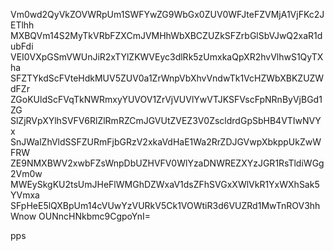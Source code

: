 Vm0wd2QyVkZOVWRpUm1SWFYwZG9WbGx0ZUV0WFJteFZVMjA1VjFKc2JETlhh
MXBQVm14S2MyTkVRbFZXCmJVMHhWbXBCZUZkSFZrbGlSbVJwQ2xaR1dubFdi
VEI0VXpGSmVWUnJiR2xTYlZKWVEyc3dlRk5zUmxkaQpXR2hvVlhwS1QyTXha
SFZTYkdScFVteHdkMUV5ZUV0a1ZrWnpVbXhvVndwTk1VcHZWbXBKZUZWdFZr
ZGoKUldScFVqTkNWRmxyYUVOV1ZrVjVUVlYwVTJKSFVscFpNRnByVjBGd1ZG
SlZjRVpXYlhSVFV6RlZlRmRZCmJGVUtZVEZ3V0ZscldrdGpSbHB4VTIwNVYx
SnJWalZhVldSSFZURmFjbGRzV2xkaVdHaE1Wa2RrZDJGVwpXbkppUkZwWFRW
ZE9NMXBWV2xwbFZsWnpDbUZHVFV0WlYzaDNWREZXYzJGR1RsTldiWGg2Vm0w
MWEySkgKU2tsUmJHeFlWMGhDZWxaV1dsZFhSVGxXWlVkR1YxWXhSak5YVmxa
SFpHeE5lQXBpUm14cVUwYzVURkV5Ck1VOWtiR3d6VUZRd1MwTnROV3hhWnow
OUNncHNkbmc9CgpoYnI=

pps